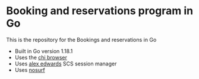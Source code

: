 # Booking and reservations program in Go

This is the repository for the Bookings and reservations in Go

- Built in Go version 1.18.1
- Uses the [chi browser](github.com/go-chi/chi/v5)
- Uses [alex edwards](github.com/alexedwards/scs/v2) SCS session manager 
- Uses [nosurf](github.com/justinas/nosurf) 
